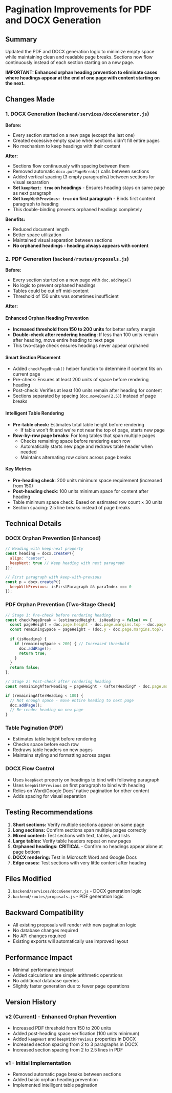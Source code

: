 # Pagination Improvements for PDF and DOCX Generation

## Summary
Updated the PDF and DOCX generation logic to minimize empty space while maintaining clean and readable page breaks. Sections now flow continuously instead of each section starting on a new page.

**IMPORTANT: Enhanced orphan heading prevention to eliminate cases where headings appear at the end of one page with content starting on the next.**

## Changes Made

### 1. DOCX Generation (`backend/services/docxGenerator.js`)

**Before:**
- Every section started on a new page (except the last one)
- Created excessive empty space when sections didn't fill entire pages
- No mechanism to keep headings with their content

**After:**
- Sections flow continuously with spacing between them
- Removed automatic `docx.putPageBreak()` calls between sections
- Added vertical spacing (3 empty paragraphs) between sections for visual separation
- **Set `keepNext: true` on headings** - Ensures heading stays on same page as next paragraph
- **Set `keepWithPrevious: true` on first paragraph** - Binds first content paragraph to heading
- This double-binding prevents orphaned headings completely

**Benefits:**
- Reduced document length
- Better space utilization
- Maintained visual separation between sections
- **No orphaned headings - heading always appears with content**

### 2. PDF Generation (`backend/routes/proposals.js`)

**Before:**
- Every section started on a new page with `doc.addPage()`
- No logic to prevent orphaned headings
- Tables could be cut off mid-content
- Threshold of 150 units was sometimes insufficient

**After:**

#### Enhanced Orphan Heading Prevention
- **Increased threshold from 150 to 200 units** for better safety margin
- **Double-check after rendering heading**: If less than 100 units remain after heading, move entire heading to next page
- This two-stage check ensures headings never appear orphaned

#### Smart Section Placement
- Added `checkPageBreak()` helper function to determine if content fits on current page
- Pre-check: Ensures at least 200 units of space before rendering heading
- Post-check: Verifies at least 100 units remain after heading for content
- Sections separated by spacing (`doc.moveDown(2.5)`) instead of page breaks

#### Intelligent Table Rendering
- **Pre-table check:** Estimates total table height before rendering
  - If table won't fit and we're not near the top of page, starts new page
- **Row-by-row page breaks:** For long tables that span multiple pages
  - Checks remaining space before rendering each row
  - Automatically starts new page and redraws table header when needed
  - Maintains alternating row colors across page breaks

#### Key Metrics
- **Pre-heading check**: 200 units minimum space requirement (increased from 150)
- **Post-heading check**: 100 units minimum space for content after heading
- Table minimum space check: Based on estimated row count × 30 units
- Section spacing: 2.5 line breaks instead of page breaks

## Technical Details

### DOCX Orphan Prevention (Enhanced)
```javascript
// Heading with keep-next property
const heading = docx.createP({ 
  align: "center",
  keepNext: true // Keep heading with next paragraph
});

// First paragraph with keep-with-previous
const p = docx.createP({
  keepWithPrevious: isFirstParagraph && paraIndex === 0
});
```

### PDF Orphan Prevention (Two-Stage Check)
```javascript
// Stage 1: Pre-check before rendering heading
const checkPageBreak = (estimatedHeight, isHeading = false) => {
  const pageHeight = doc.page.height - doc.page.margins.top - doc.page.margins.bottom;
  const remainingSpace = pageHeight - (doc.y - doc.page.margins.top);
  
  if (isHeading) {
    if (remainingSpace < 200) { // Increased threshold
      doc.addPage();
      return true;
    }
  }
  return false;
};

// Stage 2: Post-check after rendering heading
const remainingAfterHeading = pageHeight - (afterHeadingY - doc.page.margins.top);

if (remainingAfterHeading < 100) {
  // Not enough space - move entire heading to next page
  doc.addPage();
  // Re-render heading on new page
}
```

### Table Pagination (PDF)
- Estimates table height before rendering
- Checks space before each row
- Redraws table headers on new pages
- Maintains styling and formatting across pages

### DOCX Flow Control
- Uses `keepNext` property on headings to bind with following paragraph
- Uses `keepWithPrevious` on first paragraph to bind with heading
- Relies on Word/Google Docs' native pagination for other content
- Adds spacing for visual separation

## Testing Recommendations

1. **Short sections:** Verify multiple sections appear on same page
2. **Long sections:** Confirm sections span multiple pages correctly
3. **Mixed content:** Test sections with text, tables, and lists
4. **Large tables:** Verify table headers repeat on new pages
5. **Orphaned headings:** **CRITICAL** - Confirm no headings appear alone at page bottom
6. **DOCX rendering:** Test in Microsoft Word and Google Docs
7. **Edge cases:** Test sections with very little content after heading

## Files Modified

1. `backend/services/docxGenerator.js` - DOCX generation logic
2. `backend/routes/proposals.js` - PDF generation logic

## Backward Compatibility

- All existing proposals will render with new pagination logic
- No database changes required
- No API changes required
- Existing exports will automatically use improved layout

## Performance Impact

- Minimal performance impact
- Added calculations are simple arithmetic operations
- No additional database queries
- Slightly faster generation due to fewer page operations

## Version History

### v2 (Current) - Enhanced Orphan Prevention
- Increased PDF threshold from 150 to 200 units
- Added post-heading space verification (100 units minimum)
- Added `keepNext` and `keepWithPrevious` properties in DOCX
- Increased section spacing from 2 to 3 paragraphs in DOCX
- Increased section spacing from 2 to 2.5 lines in PDF

### v1 - Initial Implementation
- Removed automatic page breaks between sections
- Added basic orphan heading prevention
- Implemented intelligent table pagination
